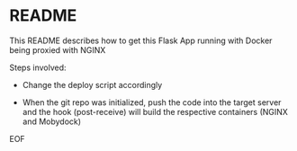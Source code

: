# README

This README describes how to get this Flask App running with Docker being proxied with NGINX 

Steps involved:

* Change the deploy script accordingly 

* When the git repo was initialized, push the code into the target server and the hook (post-receive) will build the respective containers (NGINX and Mobydock)


EOF
